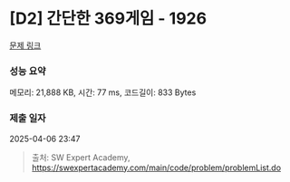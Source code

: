 # [D2] 간단한 369게임 - 1926 

[문제 링크](https://swexpertacademy.com/main/code/problem/problemDetail.do?contestProbId=AV5PTeo6AHUDFAUq) 

### 성능 요약

메모리: 21,888 KB, 시간: 77 ms, 코드길이: 833 Bytes

### 제출 일자

2025-04-06 23:47



> 출처: SW Expert Academy, https://swexpertacademy.com/main/code/problem/problemList.do